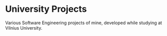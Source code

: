 # University Projects
Various Software Engineering projects of mine, developed while studying at Vilnius University.
